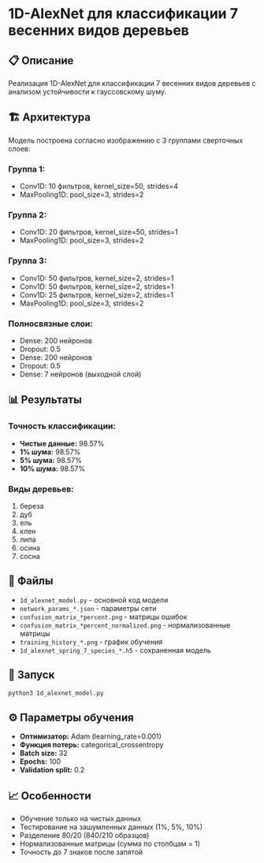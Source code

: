 # 1D-AlexNet для классификации 7 весенних видов деревьев

## 📋 Описание

Реализация 1D-AlexNet для классификации 7 весенних видов деревьев с анализом устойчивости к гауссовскому шуму.

## 🏗️ Архитектура

Модель построена согласно изображению с 3 группами сверточных слоев:

### Группа 1:
- Conv1D: 10 фильтров, kernel_size=50, strides=4
- MaxPooling1D: pool_size=3, strides=2

### Группа 2:
- Conv1D: 20 фильтров, kernel_size=50, strides=1
- MaxPooling1D: pool_size=3, strides=2

### Группа 3:
- Conv1D: 50 фильтров, kernel_size=2, strides=1
- Conv1D: 50 фильтров, kernel_size=2, strides=1
- Conv1D: 25 фильтров, kernel_size=2, strides=1
- MaxPooling1D: pool_size=3, strides=2

### Полносвязные слои:
- Dense: 200 нейронов
- Dropout: 0.5
- Dense: 200 нейронов
- Dropout: 0.5
- Dense: 7 нейронов (выходной слой)

## 📊 Результаты

### Точность классификации:
- **Чистые данные:** 98.57%
- **1% шума:** 98.57%
- **5% шума:** 98.57%
- **10% шума:** 98.57%

### Виды деревьев:
1. береза
2. дуб
3. ель
4. клен
5. липа
6. осина
7. сосна

## 📁 Файлы

- `1d_alexnet_model.py` - основной код модели
- `network_params_*.json` - параметры сети
- `confusion_matrix_*percent.png` - матрицы ошибок
- `confusion_matrix_*percent_normalized.png` - нормализованные матрицы
- `training_history_*.png` - график обучения
- `1d_alexnet_spring_7_species_*.h5` - сохраненная модель

## 🚀 Запуск

```bash
python3 1d_alexnet_model.py
```

## ⚙️ Параметры обучения

- **Оптимизатор:** Adam (learning_rate=0.001)
- **Функция потерь:** categorical_crossentropy
- **Batch size:** 32
- **Epochs:** 100
- **Validation split:** 0.2

## 📈 Особенности

- Обучение только на чистых данных
- Тестирование на зашумленных данных (1%, 5%, 10%)
- Разделение 80/20 (840/210 образцов)
- Нормализованные матрицы (сумма по столбцам = 1)
- Точность до 7 знаков после запятой 